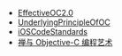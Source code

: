 * [EffectiveOC2.0](./EffectiveOC2.0)
* [UnderlyingPrincipleOfOC](./UnderlyingPrincipleOfOC)
* [iOSCodeStandards](./iOSCodeStandards/iOSCodeStandards.pdf)
* [禅与 Objective-C 编程艺术](https://github.com/oa414/objc-zen-book-cn)

